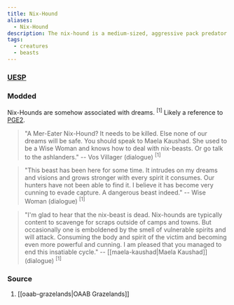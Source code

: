 ```yaml
---
title: Nix-Hound
aliases:
  - Nix-Hound
description: The nix-hound is a medium-sized, aggressive pack predator.
tags:
  - creatures
  - beasts
---
```

### [UESP](https://en.uesp.net/wiki/Morrowind:Beasts#Nix-Hound)
### Modded
Nix-Hounds are somehow associated with dreams. <sup>[1]</sup> Likely a reference to [PGE2](https://www.imperial-library.info/content/million-eyed-insect-dreaming-morrowind).

> "A Mer-Eater Nix-Hound? It needs to be killed. Else none of our dreams will be safe. You should speak to Maela Kaushad. She used to be a Wise Woman and knows how to deal with nix-beasts. Or go talk to the ashlanders."
> -- Vos Villager (dialogue) <sup>[1]</sup>

> "This beast has been here for some time. It intrudes on my dreams and visions and grows stronger with every spirit it consumes. Our hunters have not been able to find it. I believe it has become very cunning to evade capture. A dangerous beast indeed."
> -- Wise Woman (dialogue) <sup>[1]</sup>

> "I'm glad to hear that the nix-beast is dead. Nix-hounds are typically content to scavenge for scraps outside of camps and towns. But occasionally one is emboldened by the smell of vulnerable spirits and will attack. Consuming the body and spirit of the victim and becoming even more powerful and cunning. I am pleased that you managed to end this insatiable cycle."
> -- [[maela-kaushad|Maela Kaushad]] (dialogue) <sup>[1]</sup>
### Source
1. [[oaab-grazelands|OAAB Grazelands]]